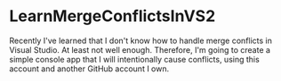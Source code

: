 # LearnMergeConflictsInVS2
Recently I've learned that I don't know how to handle merge conflicts in Visual Studio. At least not well enough. Therefore, I'm going to create a simple console app that I will intentionally cause conflicts, using this account and another GitHub account I own.
